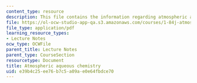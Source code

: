 ```yaml
---
content_type: resource
description: This file contains the information regarding atmospheric aqueous chemistry.
file: https://ol-ocw-studio-app-qa.s3.amazonaws.com/courses/1-84j-atmospheric-chemistry-fall-2013/e39b4c25ee76b7c5a09ae0e64fbdce70_MIT1_84JF13_Lec15_aqueus.pdf
file_type: application/pdf
learning_resource_types:
- Lecture Notes
ocw_type: OCWFile
parent_title: Lecture Notes
parent_type: CourseSection
resourcetype: Document
title: Atmospheric aqueous chemistry
uid: e39b4c25-ee76-b7c5-a09a-e0e64fbdce70
---
```

